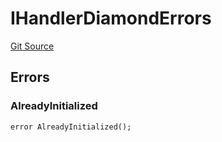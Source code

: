 # IHandlerDiamondErrors
[Git Source](https://github.com/thrackle-io/tron/blob/effe36d0b962730eb7c7e200cfcfde3ca3773db8/src/common/IErrors.sol)


## Errors
### AlreadyInitialized

```solidity
error AlreadyInitialized();
```

